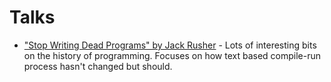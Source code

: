 # Talks

- ["Stop Writing Dead Programs" by Jack Rusher](https://youtu.be/8Ab3ArE8W3s) - Lots of interesting bits on the history of programming. Focuses on how text based compile-run process hasn't changed but should.
